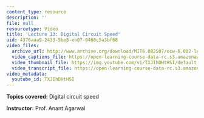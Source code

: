 ```yaml
---
content_type: resource
description: ''
file: null
resourcetype: Video
title: 'Lecture 13: Digital Circuit Speed'
uid: 4376aaa9-2433-5be8-eb07-0468c5a3bf68
video_files:
  archive_url: http://www.archive.org/download/MIT6.002S07/ocw-6.002-lec-mit-10250-21oct2003-220k.mp4
  video_captions_file: https://open-learning-course-data-rc.s3.amazonaws.com/6-002-circuits-and-electronics-spring-2007/a6ffa0d14f6454cab6f388f257476419_TXJIhDHtHSI.vtt
  video_thumbnail_file: https://img.youtube.com/vi/TXJIhDHtHSI/default.jpg
  video_transcript_file: https://open-learning-course-data-rc.s3.amazonaws.com/6-002-circuits-and-electronics-spring-2007/436f601051b15e6a2eff7b7d2774631e_TXJIhDHtHSI.pdf
video_metadata:
  youtube_id: TXJIhDHtHSI
---
```


**Topics covered:** Digital circuit speed

**Instructor:** Prof. Anant Agarwal